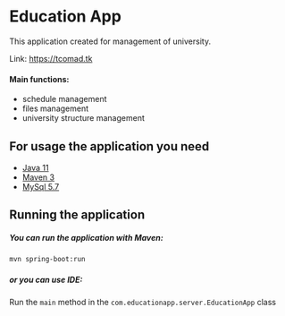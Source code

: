 # Education App

This application created for management of university.

Link: https://tcomad.tk

#### Main functions:
* schedule management
* files management
* university structure management

## For usage the application you need
* [Java 11](https://adoptopenjdk.net/index.html?variant=openjdk11&jvmVariant=hotspot)
* [Maven 3](https://maven.apache.org/index.html)
* [MySql 5.7](https://www.mysql.com/)

## Running the application

##### You can run the application with Maven:
```bash
mvn spring-boot:run
```
##### or you can use IDE:
Run the ```main``` method in the ```com.educationapp.server.EducationApp``` class
